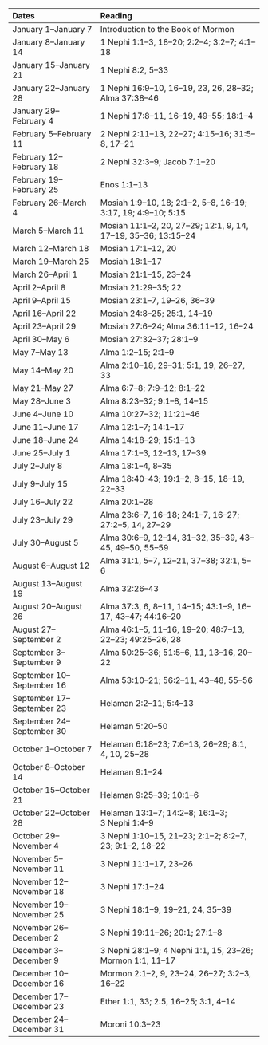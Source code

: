

| Dates                     | Reading                                                       |
|:--------------------------|:--------------------------------------------------------------|
| January  1–January  7     | Introduction to the Book of Mormon                            |
| January  8–January 14     | 1 Nephi 1:1–3, 18–20; 2:2–4; 3:2–7; 4:1–18                    |
| January 15–January 21     | 1 Nephi 8:2, 5–33                                             |
| January 22–January 28     | 1 Nephi 16:9–10, 16–19, 23, 26, 28–32; Alma 37:38–46          |
| January 29–February  4    | 1 Nephi 17:8–11, 16–19, 49–55; 18:1–4                         |
| February  5–February 11   | 2 Nephi 2:11–13, 22–27; 4:15–16; 31:5–8, 17–21                |
| February 12–February 18   | 2 Nephi 32:3–9; Jacob 7:1–20                                  |
| February 19–February 25   | Enos 1:1–13                                                   |
| February 26–March  4      | Mosiah 1:9–10, 18; 2:1–2, 5–8, 16–19; 3:17, 19; 4:9–10; 5:15  |
| March  5–March 11         | Mosiah 11:1–2, 20, 27–29; 12:1, 9, 14, 17–19, 35–36; 13:15–24 |
| March 12–March 18         | Mosiah 17:1–12, 20                                            |
| March 19–March 25         | Mosiah 18:1–17                                                |
| March 26–April  1         | Mosiah 21:1–15, 23–24                                         |
| April  2–April  8         | Mosiah 21:29–35; 22                                           |
| April  9–April 15         | Mosiah 23:1–7, 19–26, 36–39                                   |
| April 16–April 22         | Mosiah 24:8–25; 25:1, 14–19                                   |
| April 23–April 29         | Mosiah 27:6–24; Alma 36:11–12, 16–24                          |
| April 30–May  6           | Mosiah 27:32–37; 28:1–9                                       |
| May  7–May 13             | Alma 1:2–15; 2:1–9                                            |
| May 14–May 20             | Alma 2:10–18, 29–31; 5:1, 19, 26–27, 33                       |
| May 21–May 27             | Alma 6:7–8; 7:9–12; 8:1–22                                    |
| May 28–June  3            | Alma 8:23–32; 9:1–8, 14–15                                    |
| June  4–June 10           | Alma 10:27–32; 11:21–46                                       |
| June 11–June 17           | Alma 12:1–7; 14:1–17                                          |
| June 18–June 24           | Alma 14:18–29; 15:1–13                                        |
| June 25–July  1           | Alma 17:1–3, 12–13, 17–39                                     |
| July  2–July  8           | Alma 18:1–4, 8–35                                             |
| July  9–July 15           | Alma 18:40–43; 19:1–2, 8–15, 18–19, 22–33                     |
| July 16–July 22           | Alma 20:1–28                                                  |
| July 23–July 29           | Alma 23:6–7, 16–18; 24:1–7, 16–27; 27:2–5, 14, 27–29          |
| July 30–August  5         | Alma 30:6–9, 12–14, 31–32, 35–39, 43–45, 49–50, 55–59         |
| August  6–August 12       | Alma 31:1, 5–7, 12–21, 37–38; 32:1, 5–6                       |
| August 13–August 19       | Alma 32:26–43                                                 |
| August 20–August 26       | Alma 37:3, 6, 8–11, 14–15; 43:1–9, 16–17, 43–47; 44:16–20     |
| August 27–September  2    | Alma 46:1–5, 11–16, 19–20; 48:7–13, 22–23; 49:25–26, 28       |
| September  3–September  9 | Alma 50:25–36; 51:5–6, 11, 13–16, 20–22                       |
| September 10–September 16 | Alma 53:10–21; 56:2–11, 43–48, 55–56                          |
| September 17–September 23 | Helaman 2:2–11; 5:4–13                                        |
| September 24–September 30 | Helaman 5:20–50                                               |
| October  1–October  7     | Helaman 6:18–23; 7:6–13, 26–29; 8:1, 4, 10, 25–28             |
| October  8–October 14     | Helaman 9:1–24                                                |
| October 15–October 21     | Helaman 9:25–39; 10:1–6                                       |
| October 22–October 28     | Helaman 13:1–7; 14:2–8; 16:1–3; 3 Nephi 1:4–9                 |
| October 29–November  4    | 3 Nephi 1:10–15, 21–23; 2:1–2; 8:2–7, 23; 9:1–2, 18–22        |
| November  5–November 11   | 3 Nephi 11:1–17, 23–26                                        |
| November 12–November 18   | 3 Nephi 17:1–24                                               |
| November 19–November 25   | 3 Nephi 18:1–9, 19–21, 24, 35–39                              |
| November 26–December  2   | 3 Nephi 19:11–26; 20:1; 27:1–8                                |
| December  3–December  9   | 3 Nephi 28:1–9; 4 Nephi 1:1, 15, 23–26; Mormon 1:1, 11–17     |
| December 10–December 16   | Mormon 2:1–2, 9, 23–24, 26–27; 3:2–3, 16–22                   |
| December 17–December 23   | Ether 1:1, 33; 2:5, 16–25; 3:1, 4–14                          |
| December 24–December 31   | Moroni 10:3–23                                                |

